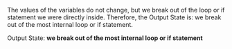 The values of the variables do not change, but we break out of the loop or if statement we were directly inside. Therefore, the Output State is: we break out of the most internal loop or if statement.

Output State: **we break out of the most internal loop or if statement**